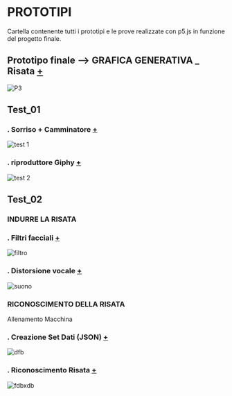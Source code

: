 # PROTOTIPI 

Cartella contenente tutti i prototipi e le prove realizzate con p5.js in funzione del progetto finale.

## Prototipo finale --> GRAFICA GENERATIVA _ Risata [+](https://editor.p5js.org/lucrezia1234/sketches/CUx5fAWST)

![P3](https://user-images.githubusercontent.com/79698027/122657806-06272f00-d167-11eb-8b12-d9f69d128c76.JPG)

## Test_01 

### . Sorriso + Camminatore [+](https://editor.p5js.org/lucrezia1234/full/IsYHvOFyD)

![test 1](https://user-images.githubusercontent.com/79698027/122654351-ed108500-d14a-11eb-8d6c-d468b0dd0d3c.JPG)

### . riproduttore Giphy [+](https://editor.p5js.org/lucrezia1234/full/lFuK-LeRp)

![test 2](https://user-images.githubusercontent.com/79698027/122655010-76c25180-d14f-11eb-8d1b-25780058a344.JPG)

## Test_02

### INDURRE LA RISATA

### . Filtri facciali [+](https://editor.p5js.org/lucrezia1234/full/yT8KWfZ6b)

![filtro](https://user-images.githubusercontent.com/79698027/122655096-416a3380-d150-11eb-9ae3-63e78183c056.JPG)

### . Distorsione vocale [+](https://editor.p5js.org/lucrezia1234/sketches/_Tmim0KnK)

![suono](https://user-images.githubusercontent.com/79698027/122655200-06b4cb00-d151-11eb-9d3e-2b096963e428.JPG)

### RICONOSCIMENTO DELLA RISATA

Allenamento Macchina

### . Creazione Set Dati (JSON) [+](https://editor.p5js.org/lucrezia1234/full/aBD_e_EVm)

![dfb](https://user-images.githubusercontent.com/79698027/122655245-48de0c80-d151-11eb-9657-4615b84dab8f.JPG)

### . Riconoscimento Risata [+](https://editor.p5js.org/lucrezia1234/full/Rosgw73sh)

![fdbxdb](https://user-images.githubusercontent.com/79698027/122655770-5bf2db80-d155-11eb-840e-f49875788339.JPG)


